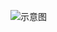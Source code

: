 ![示意图](http://upload-images.jianshu.io/upload_images/944365-52fb936dc484363c.png?imageMogr2/auto-orient/strip%7CimageView2/2/w/1240)
